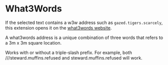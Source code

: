 # What3Words

If the selected text contains a w3w address such as `gazed.tigers.scarcely`, this extension opens it on the [what3words website](https://what3words.com/gazed.tigers.scarcely).

A what3words address is a unique combination of three words that refers to a 3m x 3m square location.

Works with or without a triple-slash prefix. For example, both ///steward.muffins.refused and steward.muffins.refused will work.
